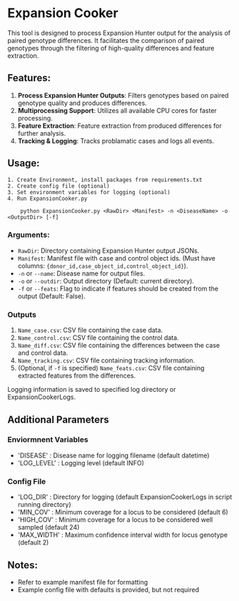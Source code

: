 # Expansion Cooker

This tool is designed to process Expansion Hunter output for the analysis of paired genotype differences. It facilitates the comparison of paired genotypes through the filtering of high-quality differences and feature extraction.

## Features:

1. **Process Expansion Hunter Outputs**: Filters genotypes based on paired genotype quality and produces differences.
2. **Multiprocessing Support**: Utilizes all available CPU cores for faster processing.
3. **Feature Extraction**: Feature extraction from produced differences for further analysis.
4. **Tracking & Logging**: Tracks problamatic cases and logs all events.


## Usage:

	1. Create Environment, install packages from requirements.txt
	2. Create config file (optional)
	3. Set environment variables for logging (optional)
	4. Run ExpansionCooker.py 
		
		python ExpansionCooker.py <RawDir> <Manifest> -n <DiseaseName> -o <OutputDir> [-f]

### Arguments:

- `RawDir`: Directory containing Expansion Hunter output JSONs.
- `Manifest`: Manifest file with case and control object ids. (Must have columns: `{donor_id,case_object_id,control_object_id}`).
- `-n` or `--name`: Disease name for output files.
- `-o` or `--outdir`: Output directory (Default: current directory).
- `-f` or `--feats`: Flag to indicate if features should be created from the output (Default: False).

### Outputs
1. `Name_case.csv`: CSV file containing the case data.
2. `Name_control.csv`: CSV file containing the control data.
3. `Name_diff.csv`: CSV file containing the differences between the case and control data.
4. `Name_tracking.csv`: CSV file containing tracking information.
5. (Optional, if `-f` is specified) `Name_feats.csv`: CSV file containing extracted features from the differences.

Logging information is saved to specified log directory or ExpansionCookerLogs. 

## Additional Parameters

### Enviormnent Variables
- 'DISEASE' : Disease name for logging filename (default datetime)
- 'LOG_LEVEL' : Logging level (default INFO)

### Config File

- 'LOG_DIR' : Directory for logging (default ExpansionCookerLogs in script running directory)
- 'MIN_COV' : Minimum coverage for a locus to be considered (default 6)
- 'HIGH_COV' : Minimum coverage for a locus to be considered well sampled (default 24)
- 'MAX_WIDTH' : Maximum confidence interval width for locus genotype (default 2)

## Notes:

- Refer to example manifest file for formatting
- Example config file with defaults is provided, but not required

  


